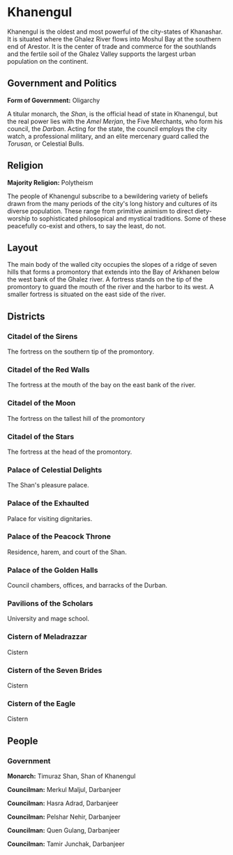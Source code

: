 # Khanengul

Khanengul is the oldest and most powerful of the city-states of Khanashar. It is situated where the Ghalez River flows into Moshul Bay at the southern end of Arestor. It is the center of trade and commerce for the southlands and the fertile soil of the Ghalez Valley supports the largest urban population on the continent.

## Government and Politics

**Form of Government:** Oligarchy

A titular monarch, the _Shan_, is the official head of state in Khanengul, but the real power lies with the _Amel Merjan_, the Five Merchants, who form his council, the _Darban_. Acting for the state, the council employs the city watch, a professional military, and an elite mercenary guard called the _Torusan_, or Celestial Bulls.

## Religion

**Majority Religion:** Polytheism

The people of Khanengul subscribe to a bewildering variety of beliefs drawn from the many periods of the city's long history and cultures of its diverse population. These range from primitive animism to direct diety-worship to sophisticated philosopical and mystical traditions. Some of these peacefully co-exist and others, to say the least, do not.

## Layout

The main body of the walled city occupies the slopes of a ridge of seven hills that forms a promontory that extends into the Bay of Arkhanen below the west bank of the Ghalez river. A fortress stands on the tip of the promontory to guard the mouth of the river and the harbor to its west. A smaller fortress is situated on the east side of the river.

## Districts

### Citadel of the Sirens

The fortress on the southern tip of the promontory.

### Citadel of the Red Walls

The fortress at the mouth of the bay on the east bank of the river.

### Citadel of the Moon

The fortress on the tallest hill of the promontory

### Citadel of the Stars

The fortress at the head of the promontory.

### Palace of Celestial Delights

The Shan's pleasure palace.

### Palace of the Exhaulted

Palace for visiting dignitaries.

### Palace of the Peacock Throne

Residence, harem, and court of the Shan.

### Palace of the Golden Halls

Council chambers, offices, and barracks of the Durban.

### Pavilions of the Scholars

University and mage school.

### Cistern of Meladrazzar

Cistern

### Cistern of the Seven Brides

Cistern

### Cistern of the Eagle

Cistern



## People

### Government

**Monarch:** Timuraz Shan, Shan of Khanengul

**Councilman:** Merkul Maljul, Darbanjeer

**Councilman:** Hasra Adrad, Darbanjeer

**Councilman:** Pelshar Nehir, Darbanjeer

**Councilman:** Quen Gulang, Darbanjeer

**Councilman:** Tamir Junchak, Darbanjeer